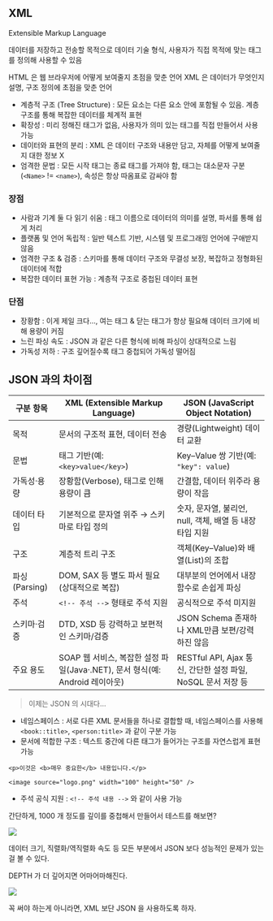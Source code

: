 ## XML

Extensible Markup Language

데이터를 저장하고 전송할 목적으로 데이터 기술 형식, 사용자가 직접 목적에 맞는 태그를 정의해 사용할 수 있음

HTML 은 웹 브라우저에 어떻게 보여줄지 초점을 맞춘 언어
XML 은 데이터가 무엇인지 설명, 구조 정의에 초점을 맞춘 언어

- 계층적 구조 (Tree Structure) : 모든 요소는 다른 요소 안에 포함될 수 있음. 계층 구조를 통해 복잡한 데이터를 체계적 표현
- 확장성 : 미리 정해진 태그가 없음, 사용자가 의미 있는 태그를 직접 만들어서 사용 가능
- 데이터와 표현의 분리 : XML 은 데이터 구조와 내용만 담고, 자체를 어떻게 보여줄 지 대한 정보 X
- 엄격한 문법 : 모든 시작 태그는 종료 태그를 가져야 함, 태그는 대소문자 구분 (`<Name>` != `<name>`), 속성은 항상 따옴표로 감싸야 함

### 장점

- 사람과 기계 둘 다 읽기 쉬움 : 태그 이름으로 데이터의 의미를 설명, 파서를 통해 쉽게 처리
- 플랫폼 및 언어 독립적 : 일반 텍스트 기반, 시스템 및 프로그래밍 언어에 구애받지 않음
- 엄격한 구조 & 검증 : 스키마를 통해 데이터 구조와 무결성 보장, 복잡하고 정형화된 데이터에 적합
- 복잡한 데이터 표현 가능 : 계층적 구조로 중첩된 데이터 표현

### 단점

- 장황함 : 이게 제일 크다..., 여는 태그 & 닫는 태그가 항상 필요해 데이터 크기에 비해 용량이 커짐
- 느린 파싱 속도 : JSON 과 같은 다른 형식에 비해 파싱이 상대적으로 느림
- 가독성 저하 : 구조 깊어질수록 태그 중첩되어 가독성 떨어짐

## JSON 과의 차이점

| 구분 항목       | XML (Extensible Markup Language)                         | JSON (JavaScript Object Notation)              |
| ----------- | -------------------------------------------------------- | ---------------------------------------------- |
| 목적          | 문서의 구조적 표현, 데이터 전송                                       | 경량(Lightweight) 데이터 교환                         |
| 문법          | 태그 기반(예: `<key>value</key>`)                             | Key–Value 쌍 기반(예: `"key": value`)              |
| 가독성·용량      | 장황함(Verbose), 태그로 인해 용량이 큼                               | 간결함, 데이터 위주라 용량이 작음                            |
| 데이터 타입      | 기본적으로 문자열 위주 → 스키마로 타입 정의                                | 숫자, 문자열, 불리언, null, 객체, 배열 등 내장 타입 지원          |
| 구조          | 계층적 트리 구조                                                | 객체(Key–Value)와 배열(List)의 조합                    |
| 파싱(Parsing) | DOM, SAX 등 별도 파서 필요(상대적으로 복잡)                            | 대부분의 언어에서 내장 함수로 손쉽게 파싱                        |
| 주석          | `<!-- 주석 -->` 형태로 주석 지원                                  | 공식적으로 주석 미지원                                   |
| 스키마·검증      | DTD, XSD 등 강력하고 보편적인 스키마/검증                              | JSON Schema 존재하나 XML만큼 보편/강력하진 않음              |
| 주요 용도       | SOAP 웹 서비스, 복잡한 설정 파일(Java·.NET), 문서 형식(예: Android 레이아웃) | RESTful API, Ajax 통신, 간단한 설정 파일, NoSQL 문서 저장 등 |
> 이제는 JSON 의 시대다...

- 네임스페이스 : 서로 다른 XML 문서들을 하나로 결합할 때, 네임스페이스를 사용해 `<book::title>`, `<person:title>` 과 같이 구분 가능
- 문서에 적합한 구조 : 텍스트 중간에 다른 태그가 들어가는 구조를 자연스럽게 표현 가능
```
<p>이것은 <b>매우 중요한</b> 내용입니다.</p>
```

```
<image source="logo.png" width="100" height="50" />
```

- 주석 공식 지원 : `<!-- 주석 내용 -->` 와 같이 사용 가능

간단하게, 1000 개 정도를 깊이를 중첩해서 만들어서 테스트를 해보면?

![](https://i.imgur.com/PEQ7rXM.png)

데이터 크기, 직렬화/역직렬화 속도 등 모든 부분에서 JSON 보다 성능적인 문제가 있는걸 볼 수 있다.

DEPTH 가 더 깊어지면 어마어마해진다.

![](https://i.imgur.com/UaCFgof.png)

꼭 써야 하는게 아니라면, XML 보단 JSON 을 사용하도록 하자.